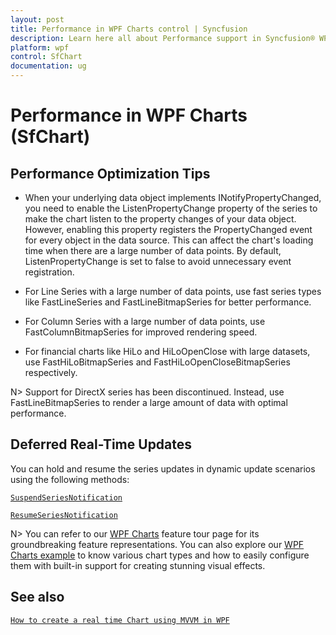 ```yaml
---
layout: post
title: Performance in WPF Charts control | Syncfusion
description: Learn here all about Performance support in Syncfusion® WPF Charts (SfChart) control, its elements and more details.
platform: wpf
control: SfChart
documentation: ug
---
```


# Performance in WPF Charts (SfChart)

## Performance Optimization Tips

* When your underlying data object implements INotifyPropertyChanged, you need to enable the ListenPropertyChange property of the series to make the chart listen to the property changes of your data object. However, enabling this property registers the PropertyChanged event for every object in the data source. This can affect the chart's loading time when there are a large number of data points. By default, ListenPropertyChange is set to false to avoid unnecessary event registration.

* For Line Series with a large number of data points, use fast series types like FastLineSeries and FastLineBitmapSeries for better performance.

* For Column Series with a large number of data points, use FastColumnBitmapSeries for improved rendering speed.

* For financial charts like HiLo and HiLoOpenClose with large datasets, use FastHiLoBitmapSeries and FastHiLoOpenCloseBitmapSeries respectively.

N> Support for DirectX series has been discontinued. Instead, use FastLineBitmapSeries to render a large amount of data with optimal performance.

## Deferred Real-Time Updates

You can hold and resume the series updates in dynamic update scenarios using the following methods:

[`SuspendSeriesNotification`](https://help.syncfusion.com/cr/wpf/Syncfusion.UI.Xaml.Charts.ChartBase.html#Syncfusion_UI_Xaml_Charts_ChartBase_SuspendSeriesNotification)

[`ResumeSeriesNotification`](https://help.syncfusion.com/cr/wpf/Syncfusion.UI.Xaml.Charts.ChartBase.html#Syncfusion_UI_Xaml_Charts_ChartBase_ResumeSeriesNotification)

N> You can refer to our [WPF Charts](https://www.syncfusion.com/wpf-controls/charts) feature tour page for its groundbreaking feature representations. You can also explore our [WPF Charts example](https://github.com/syncfusion/wpf-demos) to know various chart types and how to easily configure them with built-in support for creating stunning visual effects.

## See also

[`How to create a real time Chart using MVVM in WPF`](https://support.syncfusion.com/kb/article/10039/how-to-create-a-real-time-chart-sfchart-using-mvvm-in-wpf)